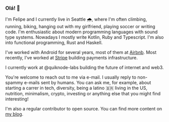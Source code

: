 ### Olá! 👋

I'm Felipe and I currently live in Seattle 🌧, where I'm often climbing, running, biking, 
hanging out with my girlfriend, playing soccer or writing code. I'm enthusiastic about 
modern programming languages with sound type systems. Nowadays I mostly write Kotlin, 
Ruby and Typescript. I'm also into functional programming, Rust and Haskell.

I've worked with Android for several years, most of them at [Airbnb](https://airbnb.com).
Most recently, I've worked at [Stripe](https://stripe.com) building payments infrastructure.

I currently work at @quiknode-labs building the future of internet and web3.

You're welcome to reach out to me via e-mail. I usually reply to non-spammy e-mails sent by 
humans. You can ask me, for example, about starting a carrer in tech, diversity, being a 
latino 🇧🇷 living in the US, nutrition, minimalism, crypto, investing or anything else that 
you might find interesting!

I'm also a regular contributor to open source. You can find more content on [my blog](https://felipecsl.com).
